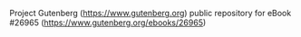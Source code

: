 Project Gutenberg (https://www.gutenberg.org) public repository for eBook #26965 (https://www.gutenberg.org/ebooks/26965)
